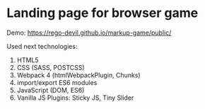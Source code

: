 # Landing page for browser game

Demo: https://rego-devil.github.io/markup-game/public/

Used next technologies:
1) HTML5
2) CSS (SASS, POSTCSS)
3) Webpack 4 (htmlWebpackPlugin, Chunks)
4) import/export ES6 modules
5) JavaScript (DOM, ES6)
6) Vanilla JS Plugins: Sticky JS, Tiny Slider

